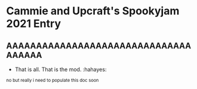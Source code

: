 # Cammie and Upcraft's Spookyjam 2021 Entry

## AAAAAAAAAAAAAAAAAAAAAAAAAAAAAAAAAAAAA
- That is all. That is the mod. :hahayes:

<sub>no but really i need to populate this doc soon</sub>
